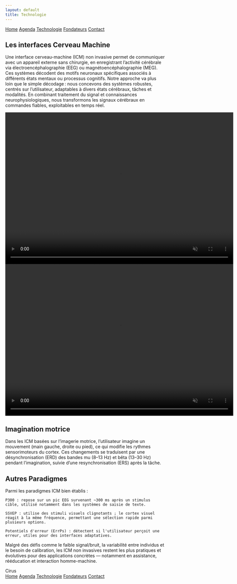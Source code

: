 ```yaml
---
layout: default
title: Technologie
---
```


<div class="background">
  <div class="nav-links">
    <a href="{{ site.baseurl }}">Home</a>
    <a href="{{ site.baseurl }}/about.html">Agenda</a>
    <a href="{{ site.baseurl }}/projects.html">Technologie</a>
    <a href="{{ site.baseurl }}/gallery.html">Fondateurs</a>
    <a href="{{ site.baseurl }}/contact.html">Contact</a>
  </div>


<div class="container_techno">
  <div class="text-box_techno">
    <h2>Les interfaces Cerveau Machine</h2>
    <p>
      Une interface cerveau-machine (ICM) non invasive permet de communiquer avec un appareil externe sans chirurgie, en enregistrant l’activité cérébrale via électroencéphalographie (EEG) ou magnétoencéphalographie (MEG).  
      Ces systèmes décodent des motifs neuronaux spécifiques associés à différents états mentaux ou processus cognitifs. 
      Notre approche va plus loin que le simple décodage : nous concevons des systèmes robustes, centrés sur l’utilisateur, adaptables à divers états cérébraux, tâches et modalités. En combinant traitement du signal et connaissances neurophysiologiques, nous transformons les signaux cérébraux en commandes fiables, exploitables en temps réel.
    </p>
  </div>

  <div class="video-box_techno">
  <video src="{{ site.baseurl }}/assets/video/BCI_explication.mp4" type="video/mp4" width="720"
  height="480" autoplay muted loop playsinline>></video>
  </div>
</div>


<div class="container_techno">
<div class="video-box_techno">
  <video src="{{ site.baseurl }}/assets/video/MI_anim.mp4" type="video/mp4" width="720"
  height="480" autoplay muted loop playsinline>></video>
  </div>
  <div class="text-box_techno">
    <h2>Imagination motrice</h2>
    <p>
      Dans les ICM basées sur l’imagerie motrice, l’utilisateur imagine un mouvement (main gauche, droite ou pied), ce qui modifie les rythmes sensorimoteurs du cortex. Ces changements se traduisent par une désynchronisation (ERD) des bandes mu (8–13 Hz) et bêta (13–30 Hz) pendant l’imagination, suivie d’une resynchronisation (ERS) après la tâche.
    </p>
  </div>

</div>
<div class="container_techno">
<div class="text-box_techno">
    <h2>Autres Paradigmes</h2>
    <p>
Parmi les paradigmes ICM bien établis :

    P300 : repose sur un pic EEG survenant ~300 ms après un stimulus cible, utilisé notamment dans les systèmes de saisie de texte.

    SSVEP : utilise des stimuli visuels clignotants ; le cortex visuel réagit à la même fréquence, permettant une sélection rapide parmi plusieurs options.

    Potentiels d'erreur (ErrPs) : détectent si l'utilisateur perçoit une erreur, utiles pour des interfaces adaptatives.

Malgré des défis comme le faible signal/bruit, la variabilité entre individus et le besoin de calibration, les ICM non invasives restent les plus pratiques et évolutives pour des applications concrètes — notamment en assistance, rééducation et interaction homme-machine.
</p>
</div>

</div>

<div class="nav-banner_banner ">
  <div class="banner-background-text">Cirus</div>
  <div class="nav-links_banner ">
    <a href="{{ site.baseurl }}">Home</a>
    <a href="{{ site.baseurl }}/about.html">Agenda</a>
    <a href="{{ site.baseurl }}/projects.html">Technologie</a>
    <a href="{{ site.baseurl }}/gallery.html">Fondateurs</a>
    <a href="{{ site.baseurl }}/contact.html">Contact</a>
  </div>
</div>
